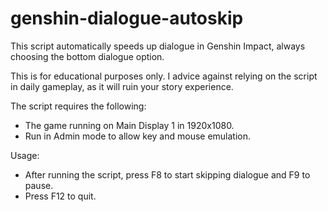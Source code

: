# genshin-dialogue-autoskip

This script automatically speeds up dialogue in Genshin Impact, always choosing the bottom dialogue option. 

This is for educational purposes only. I advice against relying on the script in daily gameplay, as it will ruin your story experience.

The script requires the following:
- The game running on Main Display 1 in 1920x1080.
- Run in Admin mode to allow key and mouse emulation.

Usage:
- After running the script, press F8 to start skipping dialogue and F9 to pause.
- Press F12 to quit.